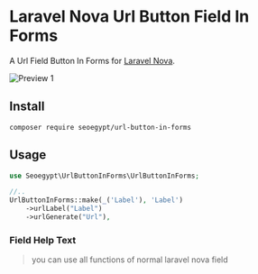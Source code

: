 # Laravel Nova Url Button Field In Forms

A Url Field Button In Forms for [Laravel Nova](https://nova.laravel.com/).

![Preview 1](https://github.com/SeoDevs/url-button-in-forms/tree/main/docs/preview.png)

## Install

```
composer require seoegypt/url-button-in-forms
```

## Usage

```php
use Seoegypt\UrlButtonInForms\UrlButtonInForms;

//..
UrlButtonInForms::make(_('Label'), 'Label')
    ->urlLabel("Label")
    ->urlGenerate("Url"),
```

### Field Help Text

> you can use all functions of normal laravel nova field

